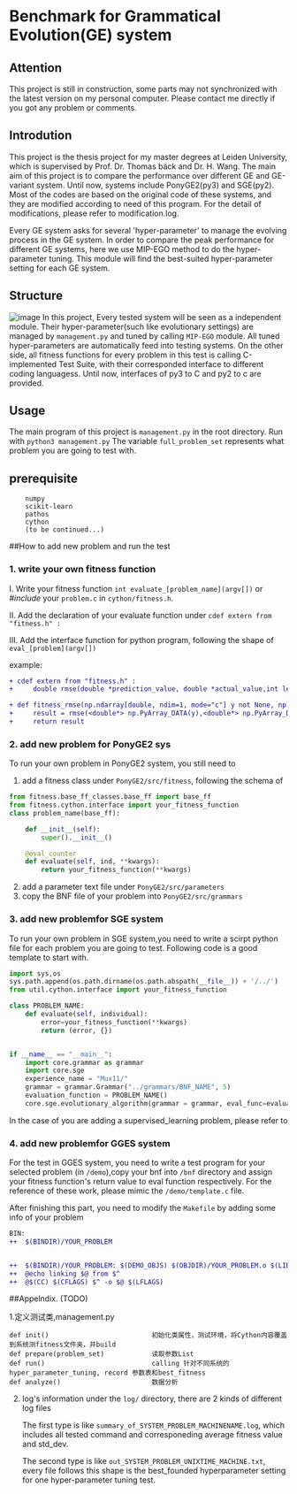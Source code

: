 # Benchmark for Grammatical Evolution(GE) system
## Attention
This project is still in construction, some parts may not synchronized with the latest version on my personal computer. Please contact me directly if you got any problem or comments.

## Introdution
This project is the thesis project for my master degrees at Leiden University, which is supervised by Prof. Dr. Thomas bäck and Dr. H. Wang.
The main aim of this project is to compare the performance over different GE and GE-variant system.
Until now, systems include PonyGE2(py3) and SGE(py2). Most of the codes are based on the original code of these systems, and they are modified according to need of this program. For the detail of modifications, please refer to modification.log.  

Every GE system asks for several 'hyper-parameter' to manage the evolving process in the GE system. In order to compare the peak performance for different GE systems, here we use MIP-EGO method to do the hyper-parameter tuning. This module will find the best-suited hyper-parameter setting for each GE system.

## Structure
![image](http://assets.processon.com/chart_image/5c9b935be4b0630a45dc0ca5.png)
In this project, Every tested system will be seen as a independent module. Their hyper-parameter(such like evolutionary settings) are managed  by `management.py` and tuned by calling `MIP-EGO` module. All tuned hyper-parameters are automatically feed into testing systems.
On the other side, all fitness functions for every problem in this test is calling C-implemented Test Suite, with their corresponded interface to different coding languagess. Until now, interfaces of py3 to C and py2 to c are provided.

## Usage
The main program of this project is `management.py` in the root directory. Run with `python3 management.py`
The variable `full_problem_set` represents what problem you are going to test with.

## prerequisite
```
    numpy
    scikit-learn
    pathos
    cython
    (to be continued...)

```



##How to add new problem and run the test
### 1. write your own fitness function
I. Write your fitness function  `int evaluate_[problem_name](argv[])` or _#include_ your `problem.c` in `cython/fitness.h`.

II. Add the declaration of your evaluate function under `cdef extern from "fitness.h" :`

III. Add the interface function for python program, following the shape of `eval_[problem](argv[])`

example:
```diff
+ cdef extern from "fitness.h" :
+     double rmse(double *prediction_value, double *actual_value,int length);

+ def fitness_rmse(np.ndarray[double, ndim=1, mode="c"] y not None, np.ndarray[double, ndim=1, mode="c"] yhat not None):
+     result = rmse(<double*> np.PyArray_DATA(y),<double*> np.PyArray_DATA(yhat),y.shape[0])
+     return result
```


### 2. add new problem for PonyGE2 sys
To run your own problem in PonyGE2 system, you still need to
1. add a fitness class under `PonyGE2/src/fitness`, following the schema of 
```python
from fitness.base_ff_classes.base_ff import base_ff
from fitness.cython.interface import your_fitness_function
class problem_name(base_ff):

    def __init__(self):
        super().__init__()

    @eval_counter
    def evaluate(self, ind, **kwargs):
        return your_fitness_function(**kwargs)
```
2. add a parameter text file under `PonyGE2/src/parameters`
3. copy the BNF file of your problem into `PonyGE2/src/grammars`


### 3. add new problemfor SGE system
To run your own problem in SGE system,you need to write a scirpt python file for each problem you are going to test.
Following code is a good template to start with.
```python
import sys,os
sys.path.append(os.path.dirname(os.path.abspath(__file__)) + '/../')
from util.cython.interface import your_fitness_function

class PROBLEM_NAME:
    def evaluate(self, individual):
        error=your_fitness_function(**kwargs)
        return (error, {})


if __name__ == "__main__":
    import core.grammar as grammar
    import core.sge
    experience_name = "Mux11/"
    grammar = grammar.Grammar("../grammars/BNF_NAME", 5)
    evaluation_function = PROBLEM_NAME()
    core.sge.evolutionary_algorithm(grammar = grammar, eval_func=evaluation_function, exp_name=experience_name)
```
In the case of you are adding a supervised_learning problem, please refer to 

### 4. add new problemfor GGES system
For the test in GGES system, you need to write a test program for your selected problem (in `/demo`),copy your bnf into `/bnf` directory and assign your fitness function's return value  to eval function respectively.
For the reference of these work, please mimic the `/demo/template.c` file.

 After finishing this part, you need to modify the `Makefile` by adding some info of your problem
 ```diff
 BIN:
++  $(BINDIR)/YOUR_PROBLEM
 
 
++  $(BINDIR)/YOUR_PROBLEM: $(DEMO_OBJS) $(OBJDIR)/YOUR_PROBLEM.o $(LIB)
++	@echo linking $@ from $^
++	@$(CC) $(CFLAGS) $^ -o $@ $(LFLAGS)
``` 



##Appelndix. (TODO)

1.定义测试类,management.py

    def init()                          初始化类属性，测试环境，将Cython内容覆盖到系统测fitness文件夹，并build
    def prepare(problem_set)            读取参数List
    def run()                           calling 针对不同系统的hyper_parameter_tuning, record 参数表和best_fitness
    def analyze()                       数据分析


2. log's information
    under the `log/` directory, there are 2 kinds of different log files

    The first type is like `summary_of_SYSTEM_PROBLEM_MACHINENAME.log`, which includes all tested command and corresponeding  average fitness value and std_dev.

    The second type is like `out_SYSTEM_PROBLEM_UNIXTIME_MACHINE.txt`, every file follows this shape is the best_founded hyperparameter setting for one hyper-parameter tuning test.
